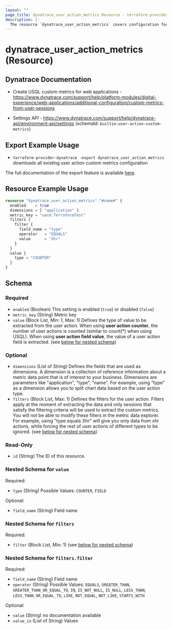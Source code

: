 ```yaml
---
layout: ""
page_title: dynatrace_user_action_metrics Resource - terraform-provider-dynatrace"
description: |-
  The resource `dynatrace_user_action_metrics` covers configuration for user action custom metrics
---
```


# dynatrace_user_action_metrics (Resource)

## Dynatrace Documentation

- Create USQL custom metrics for web applications - https://www.dynatrace.com/support/help/platform-modules/digital-experience/web-applications/additional-configuration/custom-metrics-from-user-sessions

- Settings API - https://www.dynatrace.com/support/help/dynatrace-api/environment-api/settings (schemaId: `builtin:user-action-custom-metrics`)

## Export Example Usage

- `terraform-provider-dynatrace -export dynatrace_user_action_metrics` downloads all existing user action custom metrics configuration

The full documentation of the export feature is available [here](https://registry.terraform.io/providers/dynatrace-oss/dynatrace/latest/docs/guides/export-v2).

## Resource Example Usage

```terraform
resource "dynatrace_user_action_metrics" "#name#" {
  enabled    = true
  dimensions = [ "application" ]
  metric_key = "uacm.TerraformTest"
  filters {
    filter {
      field_name = "type"
      operator   = "EQUALS"
      value      = "Xhr"
    }
  }
  value {
    type = "COUNTER"
  }
}
```

<!-- schema generated by tfplugindocs -->
## Schema

### Required

- `enabled` (Boolean) This setting is enabled (`true`) or disabled (`false`)
- `metric_key` (String) Metric key
- `value` (Block List, Min: 1, Max: 1) Defines the type of value to be extracted from the user action. When using **user action counter**, the number of user actions is counted (similar to count(*) when using USQL). When using **user action field value**, the value of a user action field is extracted. (see [below for nested schema](#nestedblock--value))

### Optional

- `dimensions` (List of String) Defines the fields that are used as dimensions. A dimension is a collection of reference information about a metric data point that is of interest to your business. Dimensions are parameters like "application", "type", "name". For example, using "type" as a dimension allows you to split chart data based on the user action type.
- `filters` (Block List, Max: 1) Defines the filters for the user action. Filters apply at the moment of extracting the data and only sessions that satisfy the filtering criteria will be used to extract the custom metrics. You will not be able to modify these filters in the metric data explorer. For example, using "type equals Xhr" will give you only data from xhr actions, while forcing the rest of user actions of different types to be ignored. (see [below for nested schema](#nestedblock--filters))

### Read-Only

- `id` (String) The ID of this resource.

<a id="nestedblock--value"></a>
### Nested Schema for `value`

Required:

- `type` (String) Possible Values: `COUNTER`, `FIELD`

Optional:

- `field_name` (String) Field name


<a id="nestedblock--filters"></a>
### Nested Schema for `filters`

Required:

- `filter` (Block List, Min: 1) (see [below for nested schema](#nestedblock--filters--filter))

<a id="nestedblock--filters--filter"></a>
### Nested Schema for `filters.filter`

Required:

- `field_name` (String) Field name
- `operator` (String) Possible Values: `EQUALS`, `GREATER_THAN`, `GREATER_THAN_OR_EQUAL_TO`, `IN`, `IS_NOT_NULL`, `IS_NULL`, `LESS_THAN`, `LESS_THAN_OR_EQUAL_TO`, `LIKE`, `NOT_EQUAL`, `NOT_LIKE`, `STARTS_WITH`

Optional:

- `value` (String) no documentation available
- `value_in` (List of String) Values
 